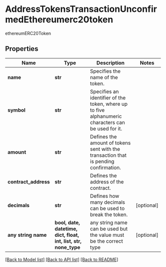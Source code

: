 # AddressTokensTransactionUnconfirmedEthereumerc20token

ethereumERC20Token

## Properties
Name | Type | Description | Notes
------------ | ------------- | ------------- | -------------
**name** | **str** | Specifies the name of the token. | 
**symbol** | **str** | Specifies an identifier of the token, where up to five alphanumeric characters can be used for it. | 
**amount** | **str** | Defines the amount of tokens sent with the transaction that is pending confirmation. | 
**contract_address** | **str** | Defines the address of the contract. | 
**decimals** | **str** | Defines how many decimals can be used to break the token. | [optional] 
**any string name** | **bool, date, datetime, dict, float, int, list, str, none_type** | any string name can be used but the value must be the correct type | [optional]

[[Back to Model list]](../README.md#documentation-for-models) [[Back to API list]](../README.md#documentation-for-api-endpoints) [[Back to README]](../README.md)


